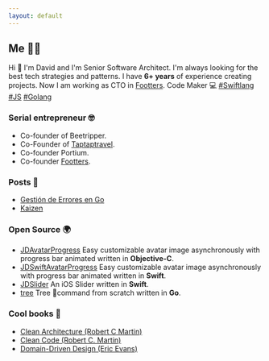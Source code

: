 ```yaml
---
layout: default
---
```


## Me 🙋‍♂️
Hi 👋 I'm David and I'm Senior Software Architect. I'm always looking for the best tech strategies and patterns. I have **6+ years** of experience creating projects. Now I am working as CTO in [Footters](https://footters.com). Code Maker 💻 [#Swiftlang](https://twitter.com/hashtag/Swiftlang?src=hash)  [#JS](https://twitter.com/hashtag/JS?src=hash)  [#Golang](https://twitter.com/hashtag/Golang?src=hash)

### Serial entrepreneur 🤓

- Co-founder of Beetripper.
- Co-Founder of [Taptaptravel](https://www.producthunt.com/posts/taptaptravel).
- Co-founder Portium.
- Co-founder [Footters](https://www.footters.com).

### Posts 📝

- [Gestión de Errores en Go](https://blog.friendsofgo.tech/posts/gestion-de-errores-en-golang/)
- [Kaizen](https://medium.com/@portiumventures/kaizen-pasito-a-pasito-9175e9539b)

### Open Source 🌍

- [JDAvatarProgress](https://github.com/JellyDevelopment/JDAvatarProgress) Easy customizable avatar image asynchronously with progress bar animated written in **Objective-C**.
- [JDSwiftAvatarProgress](https://github.com/JellyDevelopment/JDSwiftAvatarProgress) Easy customizable avatar image asynchronously with progress bar animated written in **Swift**.
- [JDSlider](https://github.com/JellyDevelopment/JDSlider) An iOS Slider written in **Swift**.
- [tree](https://github.com/davidlcarrascal/tree) Tree 🌲command from scratch written in **Go**.

### Cool books 📖

- [Clean Architecture (Robert C Martin)](https://amzn.to/2HdO76K)
- [Clean Code (Robert C. Martin)](https://amzn.to/2C6wq5U)
- [Domain-Driven Design (Eric Evans)](https://amzn.to/2VDeK99)
